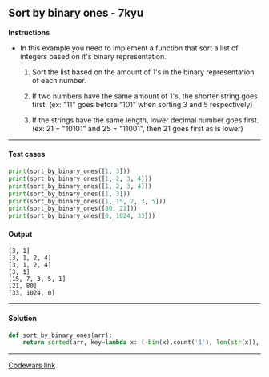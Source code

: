 ## Sort by binary ones - 7kyu

**Instructions**

- In this example you need to implement a function that sort a list of integers based on it's binary representation.

    1. Sort the list based on the amount of 1's in the binary representation of each number.

    2. If two numbers have the same amount of 1's, the shorter string goes first. (ex: "11" goes before "101" when sorting 3 and 5 respectively)

    3. If the strings have the same length, lower decimal number goes first. (ex: 21 = "10101" and 25 = "11001", then 21 goes first as is lower)

---

#### Test cases

```python
print(sort_by_binary_ones([1, 3]))
print(sort_by_binary_ones([1, 2, 3, 4]))
print(sort_by_binary_ones([1, 2, 3, 4]))
print(sort_by_binary_ones([1, 3]))
print(sort_by_binary_ones([1, 15, 7, 3, 5]))
print(sort_by_binary_ones([80, 21]))
print(sort_by_binary_ones([0, 1024, 33]))
```

#### Output

```
[3, 1]
[3, 1, 2, 4]
[3, 1, 2, 4]
[3, 1]
[15, 7, 3, 5, 1]
[21, 80]
[33, 1024, 0]
```

---

#### Solution

```python
def sort_by_binary_ones(arr):
    return sorted(arr, key=lambda x: (-bin(x).count('1'), len(str(x)), x))
```

---

[Codewars link](https://www.codewars.com/kata/59eb28fb0a2bffafbb0000d6)
